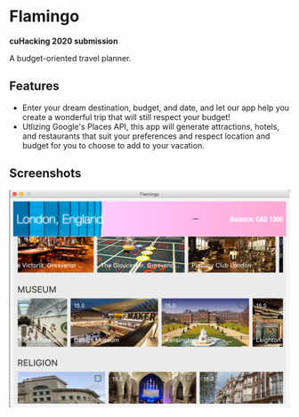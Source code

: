 # Flamingo
**cuHacking 2020 submission**

A budget-oriented travel planner.

## Features
- Enter your dream destination, budget, and date, and let our app help you create a wonderful trip that will still respect your budget!
- Utlizing Google's Places API, this app will generate attractions, hotels, and restaurants that suit your preferences and respect location and budget for you to choose to add to your vacation.

## Screenshots
![location screen](locationScreen.png)

